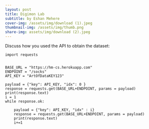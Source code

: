 ```yaml
---
layout: post
title: Digimon Lab
subtitle: by Eshan Mehere
cover-img: /assets/img/download (1).jpeg
thumbnail-img: /assets/img/thumb.png
share-img: assets/img/download (2).jpeg
---
```



Discuss how you used the API to obtain the dataset:

    import requests


    BASE_URL = "https://hm-cs.herokuapp.com"
    ENDPOINT = "/socks"
    API_KEY = "ArtOfDataKEY123"

    payload = {"key": API_KEY, "idx": 0 }
    response = requests.get(BASE_URL+ENDPOINT, params = payload)
    print(response.text)
    i = 1
    while response.ok:

        payload = {"key": API_KEY, "idx" : i}
        response = requests.get(BASE_URL+ENDPOINT, params = payload)
        print(response.text)
        i+=1


